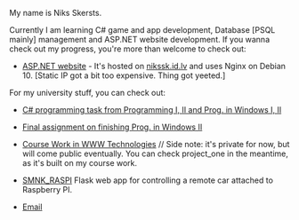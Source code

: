 My name is Niks Skersts.

Currently I am learning C# game and app development, Database [PSQL mainly] management and ASP.NET website development.
If you wanna check out my progress, you're more than welcome to check out:
- [ASP.NET website](https://github.com/NiksSkersts/project_one) - It's hosted on [nikssk.id.lv](https://nikssk.id.lv/) and uses Nginx on Debian 10. [Static IP got a bit too expensive. Thing got yeeted.]

For my university stuff, you can check out:
- [C# programming task from Programming I, II and Prog. in Windows I, II](https://github.com/NiksSkersts/programming_tasks)
- [Final assignment on finishing Prog. in Windows II](https://github.com/NiksSkersts/programming_final_winforms)
- [Course Work in WWW Technologies](https://github.com/NiksSkersts/raftypoile) // Side note: it's private for now, but will come public eventually. You can check project_one in the meantime, as it's built on my course work.
- [SMNK_RASPI](https://github.com/NiksSkersts/SMNK_RASPI) Flask web app for controlling a remote car attached to Raspberry PI.

- [Email](mailto:niks.skersts@outlook.lv)
